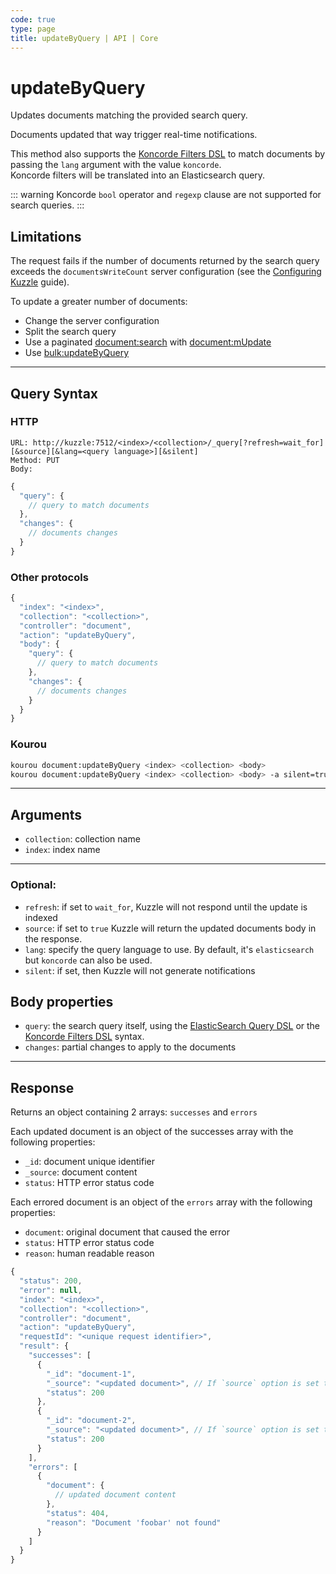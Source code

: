 ```yaml
---
code: true
type: page
title: updateByQuery | API | Core
---
```


# updateByQuery

Updates documents matching the provided search query. 

Documents updated that way trigger real-time notifications.

<SinceBadge version="2.8.0"/>

This method also supports the [Koncorde Filters DSL](/core/2/api/koncorde-filters-syntax) to match documents by passing the `lang` argument with the value `koncorde`.  
Koncorde filters will be translated into an Elasticsearch query.  

::: warning
Koncorde `bool` operator and `regexp` clause are not supported for search queries.
:::

## Limitations

The request fails if the number of documents returned by the search query exceeds the `documentsWriteCount` server configuration (see the [Configuring Kuzzle](/core/2/guides/advanced/configuration) guide).

To update a greater number of documents:

- Change the server configuration
- Split the search query
- Use a paginated [document:search](/core/2/api/controllers/document/search) with [document:mUpdate](/core/2/api/controllers/document/m-update)
- Use [bulk:updateByQuery](/core/2/api/controllers/bulk/update-by-query)

---

## Query Syntax

### HTTP

```http
URL: http://kuzzle:7512/<index>/<collection>/_query[?refresh=wait_for][&source][&lang=<query language>][&silent]
Method: PUT
Body:
```

```js
{
  "query": {
    // query to match documents
  },
  "changes": {
    // documents changes
  }
}
```

### Other protocols

```js
{
  "index": "<index>",
  "collection": "<collection>",
  "controller": "document",
  "action": "updateByQuery",
  "body": {
    "query": {
      // query to match documents
    },
    "changes": {
      // documents changes
    }
  }
}
```

### Kourou

```bash
kourou document:updateByQuery <index> <collection> <body>
kourou document:updateByQuery <index> <collection> <body> -a silent=true
```

---

## Arguments

- `collection`: collection name
- `index`: index name

---

### Optional:

- `refresh`: if set to `wait_for`, Kuzzle will not respond until the update is indexed
- `source`: if set to `true` Kuzzle will return the updated documents body in the response.
- `lang`: specify the query language to use. By default, it's `elasticsearch` but `koncorde` can also be used. <SinceBadge version="2.8.0"/>
- `silent`: if set, then Kuzzle will not generate notifications <SinceBadge version="2.9.2" />

## Body properties

- `query`: the search query itself, using the [ElasticSearch Query DSL](https://www.elastic.co/guide/en/elasticsearch/reference/7.4/query-dsl.html) or the [Koncorde Filters DSL](/core/2/api/koncorde-filters-syntax) syntax.
- `changes`: partial changes to apply to the documents

---

## Response

Returns an object containing 2 arrays: `successes` and `errors`

Each updated document is an object of the successes array with the following properties:

- `_id`: document unique identifier
- `_source`: document content
- `status`: HTTP error status code

Each errored document is an object of the `errors` array with the following properties:

- `document`: original document that caused the error
- `status`: HTTP error status code
- `reason`: human readable reason

```js
{
  "status": 200,
  "error": null,
  "index": "<index>",
  "collection": "<collection>",
  "controller": "document",
  "action": "updateByQuery",
  "requestId": "<unique request identifier>",
  "result": {
    "successes": [
      {
        "_id": "document-1",
        "_source": "<updated document>", // If `source` option is set to true
        "status": 200
      },
      {
        "_id": "document-2",
        "_source": "<updated document>", // If `source` option is set to true
        "status": 200
      }
    ],
    "errors": [
      {
        "document": {
          // updated document content
        },
        "status": 404,
        "reason": "Document 'foobar' not found"
      }
    ]
  }
}
```
